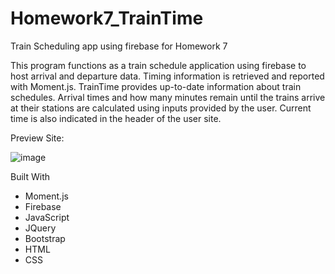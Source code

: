 # Homework7_TrainTime
Train Scheduling app using firebase for Homework 7


This program functions as a train schedule application using firebase to host arrival and departure data. 
Timing information is retrieved and reported with Moment.js.
TrainTime provides up-to-date information about train schedules.  Arrival times and how
many minutes remain until the trains arrive at their stations are calculated using inputs provided by the user.
Current time is also indicated in the header of the user site.

Preview Site:

![image](https://github.com/CarolHGray/Homework7_TrainTime/Screenshot%202-01-02%at%21.01.08.png)


Built With
* Moment.js
* Firebase
* JavaScript
* JQuery
* Bootstrap
* HTML
* CSS


